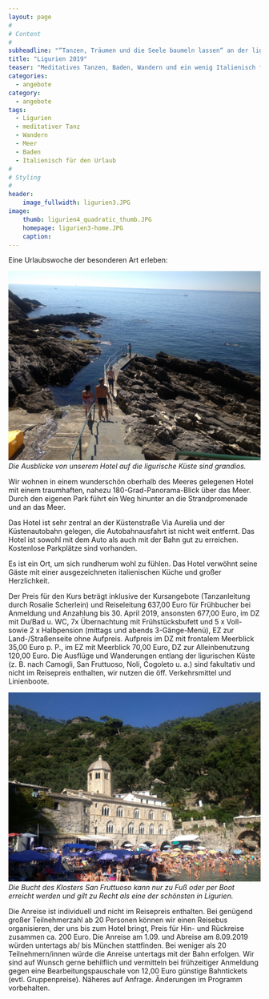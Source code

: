 ```yaml
---
layout: page
#
# Content
#
subheadline: "“Tanzen, Träumen und die Seele baumeln lassen“ an der ligurischen Riviera vom 1. bis 8. September 2019"
title: "Ligurien 2019"
teaser: "Meditatives Tanzen, Baden, Wandern und ein wenig Italienisch für den Urlaub lernen"
categories:
  - angebote
category:
  - angebote
tags:
  - Ligurien
  - meditativer Tanz
  - Wandern
  - Meer
  - Baden
  - Italienisch für den Urlaub
#
# Styling
#
header:
    image_fullwidth: ligurien3.JPG
image:
    thumb: ligurien4_quadratic_thumb.JPG
    homepage: ligurien3-home.JPG
    caption:
---
```


Eine Urlaubswoche der besonderen Art erleben:

![Die Ausblicke von unserem Hotel auf die ligurische Küste sind grandios.](/images/ligurien4.JPG)
*Die Ausblicke von unserem Hotel auf die ligurische Küste sind grandios.*

Wir wohnen in einem wunderschön oberhalb des Meeres gelegenen Hotel mit einem traumhaften, nahezu 180-Grad-Panorama-Blick über das Meer. Durch den eigenen Park führt ein Weg hinunter an die Strandpromenade und an das Meer.

Das Hotel ist sehr zentral an der Küstenstraße Via Aurelia und der Küstenautobahn gelegen, die Autobahnausfahrt ist nicht weit entfernt. Das Hotel ist sowohl mit dem Auto als auch mit der Bahn gut zu erreichen. Kostenlose Parkplätze sind vorhanden.

Es ist ein Ort, um sich rundherum wohl zu fühlen. Das Hotel verwöhnt seine Gäste mit einer ausgezeichneten italienischen Küche und großer Herzlichkeit.

Der Preis für den Kurs beträgt inklusive der Kursangebote (Tanzanleitung durch Rosalie Scherlein) und Reiseleitung 637,00 Euro für Frühbucher bei Anmeldung und Anzahlung bis 30.
April 2019, ansonsten 677,00 Euro, im DZ mit Du/Bad u. WC, 7x Übernachtung mit Frühstücksbufett und 5 x Voll- sowie 2 x Halbpension (mittags und abends 3-Gänge-Menü), EZ zur Land-/Straßenseite ohne Aufpreis.
Aufpreis im DZ mit frontalem Meerblick 35,00 Euro p. P., im EZ mit Meerblick 70,00 Euro, DZ zur Alleinbenutzung 120,00 Euro. Die Ausflüge und Wanderungen entlang der ligurischen Küste (z. B. nach Camogli, San Fruttuoso, Noli, Cogoleto u. a.) sind fakultativ
und nicht im Reisepreis enthalten, wir nutzen die öff. Verkehrsmittel und Linienboote.

![Die Bucht des Klosters San Fruttuoso kann nur zu Fuß oder per Boot erreicht werden und gilt zu Recht als eine der schönsten in Ligurien.](/images/ligurien2.JPG)
*Die Bucht des Klosters San Fruttuoso kann nur zu Fuß oder per Boot erreicht werden und gilt zu Recht als eine der schönsten in Ligurien.*

Die Anreise ist individuell und nicht im Reisepreis enthalten. Bei genügend großer Teilnehmerzahl ab 20 Personen können wir einen Reisebus organisieren, der uns bis zum Hotel bringt, Preis für Hin- und Rückreise zusammen ca. 200 Euro. Die Anreise am 1.09. und
Abreise am 8.09.2019 würden untertags ab/ bis München stattfinden.
Bei weniger als 20 Teilnehmern/innen würde die Anreise untertags mit der Bahn erfolgen. Wir sind auf Wunsch gerne behilflich und vermitteln bei frühzeitiger Anmeldung gegen eine Bearbeitungspauschale von 12,00 Euro günstige Bahntickets (evtl. Gruppenpreise).
Näheres auf Anfrage.
Änderungen im Programm vorbehalten.


